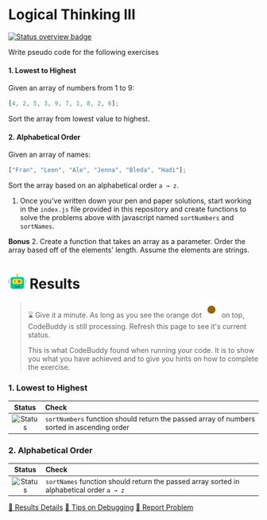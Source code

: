 # Logical Thinking III
[![Status overview badge](../../blob/badges/.github/badges/main/badge.svg)](#-results)


Write pseudo code for the following exercises

#### 1. Lowest to Highest
Given an array of numbers from 1 to 9: 
```javascript
[4, 2, 5, 3, 9, 7, 1, 8, 2, 6];
```
Sort the array from lowest value to highest.

#### 2. Alphabetical Order
Given an array of names:
```javascript
["Fran", "Leon", "Ale", "Jenna", "Bleda", "Hadi"];
```
Sort the array based on an alphabetical order `a → z`. 

1. Once you've written down your pen and paper solutions, start working in the `index.js` file provided in this repository and create functions to solve the problems above with javascript named `sortNumbers` and `sortNames`. 

**Bonus**
2. Create a function that takes an array as a parameter. Order the array based off of the elements' length. Assume the elements are strings.

[//]: # (autograding info start)
# <img src="https://github.com/DCI-EdTech/autograding-setup/raw/main/assets/bot-large.svg" alt="" data-canonical-src="https://github.com/DCI-EdTech/autograding-setup/raw/main/assets/bot-large.svg" height="31" /> Results
> ⌛ Give it a minute. As long as you see the orange dot ![processing](https://raw.githubusercontent.com/DCI-EdTech/autograding-setup/main/assets/processing.svg) on top, CodeBuddy is still processing. Refresh this page to see it's current status.
>
> This is what CodeBuddy found when running your code. It is to show you what you have achieved and to give you hints on how to complete the exercise.


### 1. Lowest to Highest

|                 Status                  | Check                                                                                    |
| :-------------------------------------: | :--------------------------------------------------------------------------------------- |
| ![Status](../../blob/badges/.github/badges/main/status0.svg) | `sortNumbers` function should return the passed array of numbers sorted in ascending order |

### 2. Alphabetical Order

|                 Status                  | Check                                                                                    |
| :-------------------------------------: | :--------------------------------------------------------------------------------------- |
| ![Status](../../blob/badges/.github/badges/main/status1.svg) | `sortNames` function should return the passed array sorted in alphabetical order `a → z` |



[🔬 Results Details](../../actions)
[🐞 Tips on Debugging](https://github.com/DCI-EdTech/autograding-setup/wiki/How-to-work-with-CodeBuddy)
[📢 Report Problem](https://docs.google.com/forms/d/e/1FAIpQLSfS8wPh6bCMTLF2wmjiE5_UhPiOEnubEwwPLN_M8zTCjx5qbg/viewform?usp=pp_url&entry.652569746=PB-datastructure-logicalthinking)


[//]: # (autograding info end)